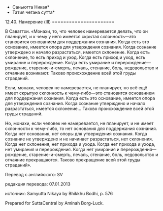 * Саньютта Никая*
* Татия четана сутта*

12\.40\. Намерение \(III\)
\=\=\=\=\=\=\=\=\=\=\=\=\=\=\=\=\=\=\=\=\=\=

В Саваттхи\. «Монахи, то, что человек намеревается делать, что он планирует, и к чему у него имеется скрытая склонность—это становится основанием для поддержания сознания\. Когда есть это основание, имеется опора для утверждения сознания\. Когда сознание утверждено и начало разрастаться, имеется склонение\. Когда есть склонение, то есть приход и уход\. Когда есть приход и уход, есть умирание и перерождение\. Когда есть умирание и перерождение—рождение, старение\-и\-смерть, печаль, стенание, боль, недовольство и отчаяние возникают\. Таково происхождение всей этой груды страданий\.

Если, монахи, человек не намеревается, не планирует, но всё ещё имеет скрытую склонность к чему\-либо—это становится основанием для поддержания сознания\. Когда есть это основание, имеется опора для утверждения сознания\. Когда сознание утверждено и начало разрастаться, имеется склонение… Таково происхождение всей этой груды страданий\.

Но, монахи, если человек не намеревается, не планирует, и не имеет склонности к чему\-либо, то нет основания для поддержания сознания\. Когда нет основания, нет опоры для утверждения сознания\. Когда сознание не утверждено и не начинает разрастаться, нет склонения\. Когда нет склонения, нет прихода и ухода\. Когда нет прихода и ухода, нет умирания и перерождения\. Когда нет умирания и перерождения—рождение, старение\-и\-смерть, печаль, стенание, боль, недовольство и отчаяние прекращаются\. Таково прекращение всей этой груды страданий»\.

Перевод с английского: SV

редакция перевода: 07\.01\.2013

источник: Samyutta Nikaya by Bhikkhu Bodhi, p\. 576

Prepared for SuttaCentral by Aminah Borg\-Luck\.